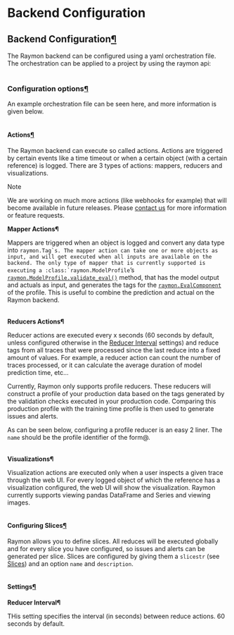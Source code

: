 # Backend Configuration

## Backend Configuration[¶](backend-configuration.md#backend-configuration)

The Raymon backend can be configured using a yaml orchestration file. The orchestration can be applied to a project by using the raymon api:

|  |  |
| :--- | :--- |


### Configuration options[¶](backend-configuration.md#configuration-options)

An example orchestration file can be seen here, and more information is given below.

|  |  |
| :--- | :--- |


#### Actions[¶](backend-configuration.md#actions)

The Raymon backend can execute so called actions. Actions are triggered by certain events like a time timeout or when a certain object \(with a certain reference\) is logged. There are 3 types of actions: mappers, reducers and visualizations.

Note

We are working on much more actions \(like webhooks for example\) that will become available in future releases. Please [contact us](mailto:hello%40raymon.ai) for more information or feature requests.

**Mapper Actions¶**

Mappers are triggered when an object is logged and convert any data type into ``raymon.Tag`s. The mapper action can take one or more objects as input, and will get executed when all inputs are available on the backend. The only type of mapper that is currently supported is executing a :class:`raymon.ModelProfile``’s [`raymon.ModelProfile.validate_eval()`](../module/modelprofile.md#raymon.ModelProfile.validate_eval) method, that has the model output and actuals as input, and generates the tags for the [`raymon.EvalComponent`](../module/component.md#raymon.EvalComponent) of the profile. This is useful to combine the prediction and actual on the Raymon backend.

|  |  |
| :--- | :--- |


**Reducers Actions¶**

Reducer actions are executed every x seconds \(60 seconds by default, unless configured otherwise in the [Reducer Interval](backend-configuration.md#reducer-interval) settings\) and reduce tags from all traces that were processed since the last reduce into a fixed amount of values. For example, a reducer action can count the number of traces processed, or it can calculate the average duration of model prediction time, etc…

Currently, Raymon only supports profile reducers. These reducers will construct a profile of your production data based on the tags generated by the validation checks executed in your production code. Comparing this production profile with the training time profile is then used to generate issues and alerts.

As can be seen below, configuring a profile reducer is an easy 2 liner. The `name` should be the profile identifier of the form@.

|  |  |
| :--- | :--- |


**Visualizations¶**

Visualization actions are executed only when a user inspects a given trace through the web UI. For every logged object of which the reference has a visualization configured, the web UI will show the visualization. Raymon currently supports viewing pandas DataFrame and Series and viewing images.

|  |  |
| :--- | :--- |


#### Configuring Slices[¶](backend-configuration.md#configuring-slices)

Raymon allows you to define slices. All reduces will be executed globally and for every slice you have configured, so issues and alerts can be generated per slice. Slices are configured by giving them a `slicestr` \(see [Slices](slices.md#slices)\) and an option `name` and `description`.

|  |  |
| :--- | :--- |


#### Settings[¶](backend-configuration.md#settings)

**Reducer Interval¶**

THis setting specifies the interval \(in seconds\) between reduce actions. 60 seconds by default.

